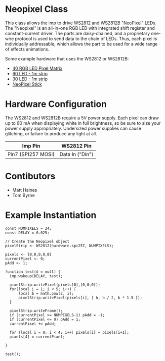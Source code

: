 # Neopixel Class
This class allows the imp to drive WS2812 and WS2812B ["NeoPixel"](http://www.adafruit.com/products/1312) LEDs. The "Neopixel" is an all-in-one RGB LED with integrated shift register and constant-current driver. The parts are daisy-chained, and a proprietary one-wire protocol is used to send data to the chain of LEDs. Thus, each pixel is individually addressable, which allows the part to be used for a wide range of effects animations.

Some example hardware that uses the WS2812 or WS2812B:

* [40 RGB LED Pixel Matrix](http://www.adafruit.com/products/1430)
* [60 LED - 1m strip](http://www.adafruit.com/products/1138)
* [30 LED - 1m strip](http://www.adafruit.com/products/1376)
* [NeoPixel Stick](http://www.adafruit.com/products/1426)

# Hardware Configuration
The WS2812 and WS2812B require a 5V power supply. Each pixel can draw up to 60 mA when displaying white in full brightness, so be sure to size your power supply appropriately. Undersized power supplies can cause glitching, or failure to produce any light at all.

| Imp Pin            | WS2812 Pin      |
|--------------------|-----------------|
| Pin7 (SPI257 MOSI) | Data In ("Din") |

# Contibutors
- Matt Haines
- Tom Byrne

# Example Instantiation

```
const NUMPIXELS = 24;
const DELAY = 0.025;

// Create the Neopixel object
pixelStrip <- WS2812(hardware.spi257, NUMPIXELS);

pixels <- [0,0,0,0,0]
currentPixel <- 0;
pAdd <- 1;

function test(d = null) { 
  imp.wakeup(DELAY, test);

  pixelStrip.writePixel(pixels[0],[0,0,0]);
  for(local i = 1; i < 5; i++) {
      local b = math.pow(2, i);
      pixelStrip.writePixel(pixels[i], [ b, b / 2, b * 1.5 ]);
  }
  
  pixelStrip.writeFrame();
  if (currentPixel >= NUMPIXELS-1) pAdd = -1;
  if (currentPixel <= 0) pAdd = 1;
  currentPixel += pAdd;
  
  for (local i = 0; i < 4; i++) pixels[i] = pixels[i+1];
  pixels[4] = currentPixel;
  
} 

test();
```
